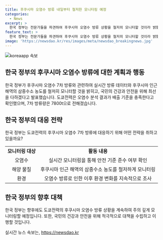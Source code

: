 ```yaml
---
title: 후쿠시마 오염수 방류 내일부터 철저한 모니터링 예정
categories:
  - News
excerpt: >
  한국 정부는 전문가들을 파견하여 후쿠시마 오염수 방류 상황을 철저히 모니터할 것이라 밝혔다. 도쿄전력은 7차 방류량이 직전과 동일한 7800t이며, 오염수 분석 결과는 배출 기준을 충족했다고 전했다. 방류는 28일부터 다음 달 16일까지 진행될 예정이다. 박구연 국무조정실 국무 1차장은 국민의 건강과 안전을 위해 최선을 다할 것이라 강조했다. (150자)
feature_text: >
  한국 정부는 전문가들을 파견하여 후쿠시마 오염수 방류 상황을 철저히 모니터할 것이라 밝혔다. 도쿄전력은 7차 방류량이 직전과 동일한 7800t이며, 오염수 분석 결과는 배출 기준을 충족했다고 전했다. 방류는 28일부터 다음 달 16일까지 진행될 예정이다. 박구연 국무조정실 국무 1차장은 국민의 건강과 안전을 위해 최선을 다할 것이라 강조했다. (150자)
image: 'https://newsdao.kr/res/images/meta/newsdao_breakingnews.jpg'
---
```


<p><img src="https://newsdao.kr/res/images/meta/newsdao_breakingnews.jpg" alt="koreaapp 속보" /></p>

<h2 data-ke-size="size26">한국 정부의 후쿠시마 오염수 방류에 대한 계획과 행동</h2>

<p data-ke-size="size16">한국 정부가 후쿠시마 오염수 7차 방류와 관련하여 실시간 방류 데이터와 후쿠시마 인근 해역의 삼중수소 농도를 철저히 모니터할 것을 밝히고, 국민의 건강과 안전을 위해 최선을 다하겠다고 발표했습니다. 도쿄전력은 오염수 분석 결과가 배출 기준을 충족한다고 확인했으며, 7차 방류량은 7800t으로 전해졌습니다.</p>

<h2 data-ke-size="size24">한국 정부의 대응 전략</h2>

<p data-ke-size="size16">한국 정부는 도쿄전력의 후쿠시마 오염수 7차 방류에 대응하기 위해 어떤 전략을 취하고 있을까요?</p>

<table>
  <tr>
    <td style="text-align: center; height: 17px;"><b>모니터링 대상</b></td>
    <td style="text-align: center; height: 17px;"><b>활동 내용</b></td>
  </tr>
  <tr>
    <td style="text-align: center; height: 17px;">오염수</td>
    <td style="text-align: center; height: 17px;">실시간 모니터링을 통해 안전 기준 준수 여부 확인</td>
  </tr>
  <tr>
    <td style="text-align: center; height: 17px;">해양 물질</td>
    <td style="text-align: center; height: 17px;">후쿠시마 인근 해역의 삼중수소 농도를 철저하게 모니터링</td>
  </tr>
  <tr>
    <td style="text-align: center; height: 17px;">환경</td>
    <td style="text-align: center; height: 17px;">오염수 방류로 인한 이후 환경 변화를 지속적으로 조사</td>
  </tr>
</table>

<h2 data-ke-size="size24">한국 정부의 향후 대책</h2>

<p data-ke-size="size16">한국 정부는 향후에도 도쿄전력의 후쿠시마 오염수 방류 상황을 계속하여 주의 깊게 모니터링할 예정입니다. 또한, 국민의 건강과 안전을 위해 적극적으로 대책을 수립하고 이행할 것입니다.</p>
실시간 뉴스 속보는, <a href="https://newsdao.kr" rel="dofollow">https://newsdao.kr</a>


